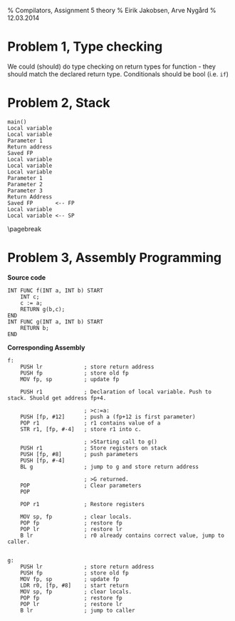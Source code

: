 % Compilators, Assignment 5 theory
% Eirik Jakobsen, Arve Nygård
% 12.03.2014


Problem 1, Type checking
========================

We could (should) do type checking on return types for function - they should match the declared return type.
Conditionals should be bool (i.e. `if`)


Problem 2, Stack
================

```
main()
Local variable
Local variable
Parameter 1
Return address
Saved FP
Local variable
Local variable
Local variable
Parameter 1
Parameter 2
Parameter 3
Return Address
Saved FP       <-- FP
Local variable
Local variable <-- SP
```
\pagebreak


Problem 3, Assembly Programming
===============================

**Source code**

```VSL
INT FUNC f(INT a, INT b) START
    INT c;
    c := a;
    RETURN g(b,c);
END
INT FUNC g(INT a, INT b) START
    RETURN b;
END
```


**Corresponding Assembly**


```ASM
f:
    PUSH lr             ; store return address
    PUSH fp             ; store old fp
    MOV fp, sp          ; update fp

    PUSH r1             ; Declaration of local variable. Push to stack. Shuold get address fp+4.

                        ; >c:=a:
    PUSH [fp, #12]      ; push a (fp+12 is first parameter)
    POP r1              ; r1 contains value of a
    STR r1, [fp, #-4]   ; store r1 into c.

                        ; >Starting call to g()
    PUSH r1             ; Store registers on stack
    PUSH [fp, #8]       ; push parameters 
    PUSH [fp, #-4]
    BL g                ; jump to g and store return address

                        ; >G returned. 
    POP                 ; Clear parameters
    POP 

    POP r1              ; Restore registers

    MOV sp, fp          ; clear locals.
    POP fp              ; restore fp 
    POP lr              ; restore lr
    B lr                ; r0 already contains correct value, jump to caller.


g:
    PUSH lr             ; store return address
    PUSH fp             ; store old fp
    MOV fp, sp          ; update fp
    LDR r0, [fp, #8]    ; start return
    MOV sp, fp          ; clear locals.
    POP fp              ; restore fp
    POP lr              ; restore lr
    B lr                ; jump to caller
```